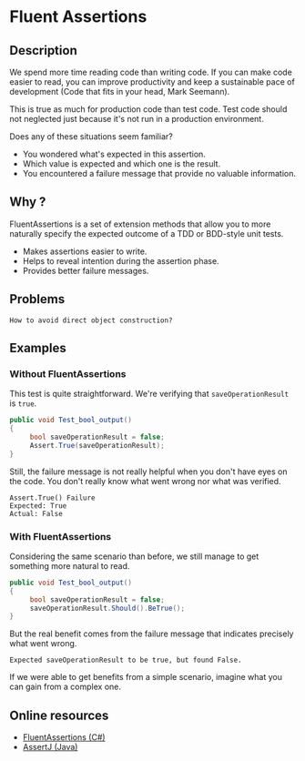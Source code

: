 # Fluent Assertions

## Description
We spend more time reading code than writing code. 
If you can make code easier to read, you can improve productivity and keep a sustainable pace of development (Code that fits in your head, Mark Seemann). 

This is true as much for production code than test code. Test code should not neglected just because it's not run in a production environment.

Does any of these situations seem familiar?
- You wondered what's expected in this assertion.
- Which value is expected and which one is the result.
- You encountered a failure message that provide no valuable information.

## Why ?
FluentAssertions is a set of extension methods that allow you to more naturally specify the expected outcome of a TDD or BDD-style unit tests.
- Makes assertions easier to write.
- Helps to reveal intention during the assertion phase.
- Provides better failure messages.

## Problems
`How to avoid direct object construction?`

## Examples

### Without FluentAssertions
This test is quite straightforward. We're verifying that `saveOperationResult` is `true`.
```csharp
public void Test_bool_output()
{
     bool saveOperationResult = false;
     Assert.True(saveOperationResult);
}
```

Still, the failure message is not really helpful when you don't have eyes on the code. You don't really know what went wrong nor what was verified.
```
Assert.True() Failure
Expected: True
Actual: False
```

### With FluentAssertions
Considering the same scenario than before, we still manage to get something more natural to read.
```csharp
public void Test_bool_output()
{
     bool saveOperationResult = false;
     saveOperationResult.Should().BeTrue();
}
```

But the real benefit comes from the failure message that indicates precisely what went wrong.
```
Expected saveOperationResult to be true, but found False.
```

If we were able to get benefits from a simple scenario, imagine what you can gain from a complex one.

## Online resources
- [FluentAssertions (C#)](https://github.com/fluentassertions/fluentassertions)
- [AssertJ (Java)](https://github.com/assertj/assertj-core)